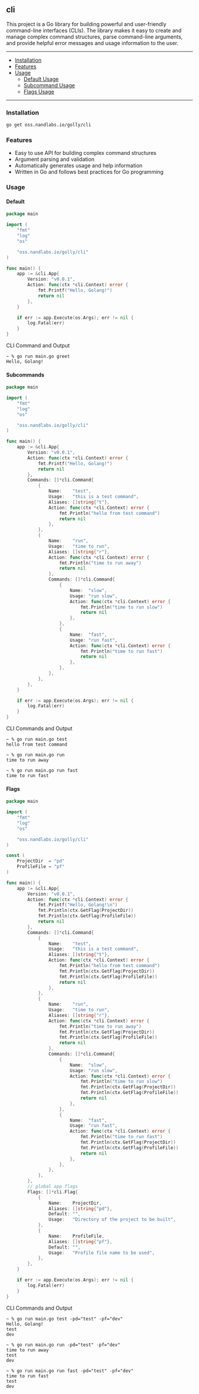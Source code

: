 ## cli

This project is a Go library for building powerful and user-friendly command-line interfaces (CLIs). The library makes it easy to create and manage complex command structures, parse command-line arguments, and provide helpful error messages and usage information to the user.

---
- [Installation](#installation)
- [Features](#features)
- [Usage](#usage)
  - [Default Usage](#default)
  - [Subcommand Usage](#subcommands)
  - [Flags Usage](#flags)
---

### Installation

```bash
go get oss.nandlabs.io/golly/cli
```

### Features

* Easy to use API for building complex command structures 
* Argument parsing and validation 
* Automatically generates usage and help information 
* Written in Go and follows best practices for Go programming

### Usage

#### Default
```go
package main

import (
	"fmt"
	"log"
	"os"

	"oss.nandlabs.io/golly/cli"
)

func main() {
	app := &cli.App{
		Version: "v0.0.1",
		Action: func(ctx *cli.Context) error {
			fmt.Printf("Hello, Golang!")
			return nil
		},
	}

	if err := app.Execute(os.Args); err != nil {
		log.Fatal(err)
	}
}
```

CLI Command and Output
```shell
~ % go run main.go greet
Hello, Golang!
```

#### Subcommands

```go
package main

import (
	"fmt"
	"log"
	"os"

	"oss.nandlabs.io/golly/cli"
)

func main() {
	app := &cli.App{
		Version: "v0.0.1",
		Action: func(ctx *cli.Context) error {
			fmt.Printf("Hello, Golang!")
			return nil
		},
		Commands: []*cli.Command{
			{
				Name:    "test",
				Usage:   "this is a test command",
				Aliases: []string{"t"},
				Action: func(ctx *cli.Context) error {
					fmt.Println("hello from test command")
					return nil
				},
			},
			{
				Name:    "run",
				Usage:   "time to run",
				Aliases: []string{"r"},
				Action: func(ctx *cli.Context) error {
					fmt.Println("time to run away")
					return nil
				},
				Commands: []*cli.Command{
					{
						Name:  "slow",
						Usage: "run slow",
						Action: func(ctx *cli.Context) error {
							fmt.Println("time to run slow")
							return nil
						},
					},
					{
						Name:  "fast",
						Usage: "run fast",
						Action: func(ctx *cli.Context) error {
							fmt.Println("time to run fast")
							return nil
						},
					},
				},
			},
		},
	}

	if err := app.Execute(os.Args); err != nil {
		log.Fatal(err)
	}
}
```

CLI Commands and Output
```shell
~ % go run main.go test
hello from test command
```
```shell
~ % go run main.go run
time to run away
```
```shell
~ % go run main.go run fast
time to run fast
```

#### Flags

```go
package main

import (
	"fmt"
	"log"
	"os"

	"oss.nandlabs.io/golly/cli"
)

const (
	ProjectDir  = "pd"
	ProfileFile = "pf"
)

func main() {
	app := &cli.App{
		Version: "v0.0.1",
		Action: func(ctx *cli.Context) error {
			fmt.Printf("Hello, Golang!\n")
			fmt.Println(ctx.GetFlag(ProjectDir))
			fmt.Println(ctx.GetFlag(ProfileFile))
			return nil
		},
		Commands: []*cli.Command{
			{
				Name:    "test",
				Usage:   "this is a test command",
				Aliases: []string{"t"},
				Action: func(ctx *cli.Context) error {
					fmt.Println("hello from test command")
					fmt.Println(ctx.GetFlag(ProjectDir))
					fmt.Println(ctx.GetFlag(ProfileFile))
					return nil
				},
			},
			{
				Name:    "run",
				Usage:   "time to run",
				Aliases: []string{"r"},
				Action: func(ctx *cli.Context) error {
					fmt.Println("time to run away")
					fmt.Println(ctx.GetFlag(ProjectDir))
					fmt.Println(ctx.GetFlag(ProfileFile))
					return nil
				},
				Commands: []*cli.Command{
					{
						Name:  "slow",
						Usage: "run slow",
						Action: func(ctx *cli.Context) error {
							fmt.Println("time to run slow")
							fmt.Println(ctx.GetFlag(ProjectDir))
							fmt.Println(ctx.GetFlag(ProfileFile))
							return nil
						},
					},
					{
						Name:  "fast",
						Usage: "run fast",
						Action: func(ctx *cli.Context) error {
							fmt.Println("time to run fast")
							fmt.Println(ctx.GetFlag(ProjectDir))
							fmt.Println(ctx.GetFlag(ProfileFile))
							return nil
						},
					},
				},
			},
		},
		// global app flags
		Flags: []*cli.Flag{
			{
				Name:    ProjectDir,
				Aliases: []string{"pd"},
				Default: "",
				Usage:   "Directory of the project to be built",
			},
			{
				Name:    ProfileFile,
				Aliases: []string{"pf"},
				Default: "",
				Usage:   "Profile file name to be used",
			},
		},
	}

	if err := app.Execute(os.Args); err != nil {
		log.Fatal(err)
	}
}
```

CLI Commands and Output
```shell
~ % go run main.go test -pd="test" -pf="dev"
Hello, Golang!
test
dev
```
```shell
~ % go run main.go run -pd="test" -pf="dev"
time to run away
test
dev
```
```shell
~ % go run main.go run fast -pd="test" -pf="dev"
time to run fast
test
dev
```